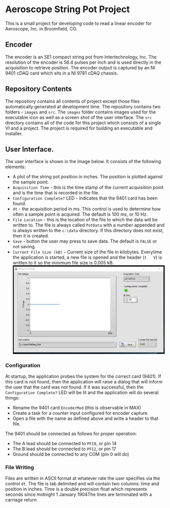 # Aeroscope String Pot Project
This is a small project for developing code to read a linear encoder for Aeroscope, Inc. in Broomfield, CO.  

## Encoder 
The encoder is an SE1 compact string pot from Intertechnology, Inc.  The resolution of the encoder is 56.4 pulses per inch and is used directly in the acquisition to retrieve position.  The encoder output is captured by an NI 9401 cDAQ card which sits in a NI 9781 cDAQ chassis.

## Repository Contents

The repository contains all contents of project except those files automatically generated at development time.  The repository contains two folders - ``images`` and ``src``.  The ``images`` folder contains images used for the executable icon as well as a screen shot of the user interface.  The ``src`` directory contains all of the code for this project which consists of a single VI and a project.  The project is required for building an executable and installer. 

## User Interface.

The user interface is shown in the image below.  It consists of the following elements:
* A plot of the string pot position in inches.  The position is plotted against the sample point.
* ``Acquisition Time`` - this is the time stamp of the current acquisition point and is the time that is recorded in the file.
* ``Configuration Complete?`` LED - indicates that the 9401 card has been found.
* ``dt`` - the acquisition period in ms.  This control is used to determine how often a sample point is acquired.  The default is 100 ms, or 10 Hz.
* ``File Location`` - this is the location of the file to which the data will be written to.  The file is always called ``PotData`` with a number appended and is always written to the ``c:\data`` directory.  If this directory does not exist, then it is created.
*   ``Save`` - button the user may press to save data.  The default is ``FALSE`` or not saving.
*   ``Current File Size (kB)`` - Current size of the file in kilobytes.  Everytime the application is started, a new file is opened and the header (``t   V``) is written to it so the minimum file size is 0.005 kB.
![FP](https://github.com/lo-co/aeroscope/blob/master/images/string%20pot%20fp.png)

### Configuration

At startup, the application probes the system for the correct card (9401).  If this card is not found, then the application will raise a dialog that will inform the user that the card was not found.  If it was successful, then the ``Configuration Complete?`` LED will be lit and the application will do several things:

* Rename the 9401 card ``EncoderMod`` (this is observable in MAX)
* Create a task for a counter input configured for encoder capture.
* Open a file with the name as defined above and write a header to that file.

The 9401 should be connected as follows for proper operation:

* The A lead should be connected to ``PFI0``, or pin 14
* The B lead should be connected to ``PFI2``, or pin 17
* Ground should be connected to any COM (pin 0 will do)

### File Writing

Files are written in ASCII format at whatever rate the user specifies via the control ``dt``.  The file is tab delimited and will contain two columns: time and position in inches.  Time is a double precision float which represents seconds since midnight 1 January 1904The lines are terminated with a carriage return.  

